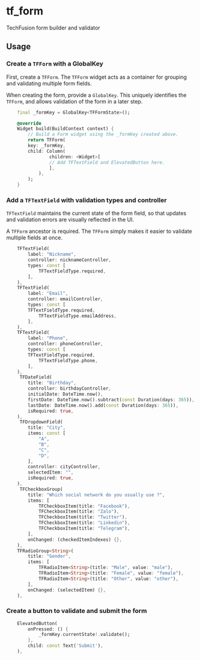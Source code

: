 # tf_form  
  
TechFusion form builder and validator
  
## Usage  
### Create a `TFForm` with a GlobalKey
First, create a `TFForm`. The `TFForm` widget acts as a container for grouping and validating multiple form fields.

When creating the form, provide a `GlobalKey`. This uniquely identifies the `TFForm`, and allows validation of the form in a later step.

```dart  
    final _formKey = GlobalKey<TFFormState>();

    @override
    Widget build(BuildContext context) {
        // Build a Form widget using the _formKey created above.
        return TFForm(
        key: _formKey,
        child: Column(
                children: <Widget>[
                // Add TFTextField and ElevatedButton here.
                ],
            ),
        );
    }
```  
  
### Add a `TFTextField` with validation types and controller
`TFTextField` maintains the current state of the form field, so that updates
and validation errors are visually reflected in the UI.

A `TFForm` ancestor is required. The `TFForm` simply makes it easier to
validate multiple fields at once.

```dart  
    TFTextField(
        label: "Nickname",
        controller: nicknameController,
        types: const [
            TFTextFieldType.required,
        ],
    ),
    TFTextField(
        label: "Email",
        controller: emailController,
        types: const [
        TFTextFieldType.required,
            TFTextFieldType.emailAddress,
        ],
    ),
    TFTextField(
        label: "Phone",
        controller: phoneController,
        types: const [
        TFTextFieldType.required,
            TFTextFieldType.phone,
        ],
    ),
     TFDateField(
        title: "Birthday",
        controller: birthdayController,
        initialDate: DateTime.now(),
        firstDate: DateTime.now().subtract(const Duration(days: 365)),
        lastDate: DateTime.now().add(const Duration(days: 365)),
        isRequired: true,
    ),
     TFDropdownField(
        title: "City",
        items: const [
            "A",
            "B",
            "C",
            "D",
        ],
        controller: cityController,
        selectedItem: "",
        isRequired: true,
    ),
     TFCheckboxGroup(
        title: "Which social network do you usually use ?",
        items: [
            TFCheckboxItem(title: "Facebook"),
            TFCheckboxItem(title: "Zalo"),
            TFCheckboxItem(title: "Twitter"),
            TFCheckboxItem(title: "Linkedin"),
            TFCheckboxItem(title: "Telegram"),
        ],
        onChanged: (checkedItemIndexes) {},
    ),
    TFRadioGroup<String>(
        title: "Gender",
        items: [
            TFRadioItem<String>(title: "Male", value: "male"),
            TFRadioItem<String>(title: "Female", value: "female"),
            TFRadioItem<String>(title: "Other", value: "other"),
        ],
        onChanged: (selectedItem) {},
    ),
 ```
 
### Create a button to validate and submit the form

```dart
    ElevatedButton(
        onPressed: () {
            _formKey.currentState!.validate();
        },
        child: const Text('Submit'),
    ),

```